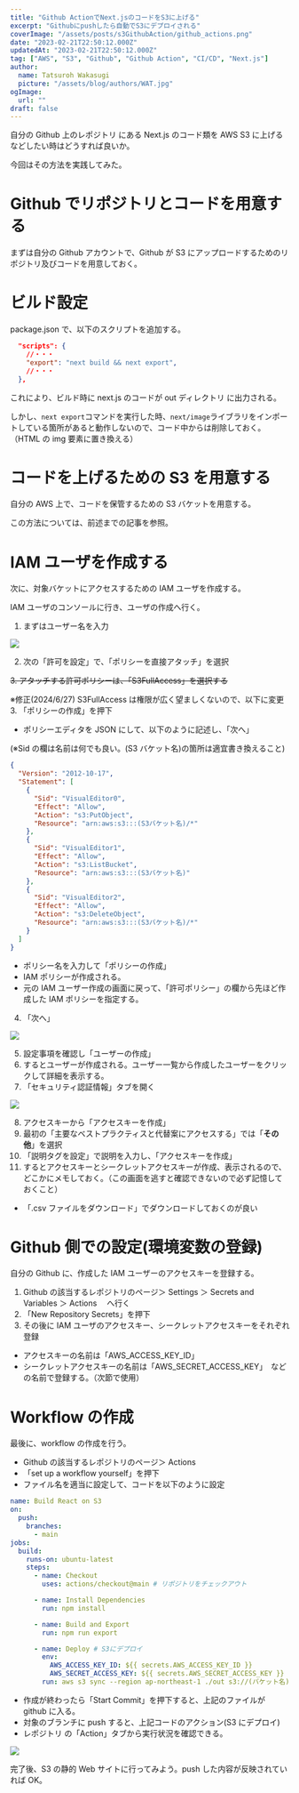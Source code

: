 ```yaml
---
title: "Github ActionでNext.jsのコードをS3に上げる"
excerpt: "Githubにpushしたら自動でS3にデプロイされる"
coverImage: "/assets/posts/s3GithubAction/github_actions.png"
date: "2023-02-21T22:50:12.000Z"
updatedAt: "2023-02-21T22:50:12.000Z"
tag: ["AWS", "S3", "Github", "Github Action", "CI/CD", "Next.js"]
author:
  name: Tatsuroh Wakasugi
  picture: "/assets/blog/authors/WAT.jpg"
ogImage:
  url: ""
draft: false
---
```


自分の Github 上のレポジトリ にある Next.js のコード類を AWS S3 に上げるなどしたい時はどうすれば良いか。

今回はその方法を実践してみた。

# Github でリポジトリとコードを用意する

まずは自分の Github アカウントで、Github が S3 にアップロードするためのリポジトリ及びコードを用意しておく。

# ビルド設定

package.json で、以下のスクリプトを追加する。

```json
  "scripts": {
    //・・・
    "export": "next build && next export",
    //・・・
  },
```

これにより、ビルド時に next.js のコードが out ディレクトリ に出力される。

しかし、`next export`コマンドを実行した時、`next/image`ライブラリをインポートしている箇所があると動作しないので、コード中からは削除しておく。（HTML の img 要素に置き換える）

# コードを上げるための S3 を用意する

自分の AWS 上で、コードを保管するための S3 バケットを用意する。

この方法については、前述までの記事を参照。

# IAM ユーザを作成する

次に、対象バケットにアクセスするための IAM ユーザを作成する。

IAM ユーザのコンソールに行き、ユーザの作成へ行く。

1. まずはユーザー名を入力

![](/assets/posts/s3GithubAction/iamUser.png)

2. 次の「許可を設定」で、「ポリシーを直接アタッチ」を選択

~~3. アタッチする許可ポリシーは、「S3FullAccess」を選択する~~

※修正(2024/6/27) S3FullAccess は権限が広く望ましくないので、以下に変更 3. 「ポリシーの作成」を押下

- ポリシーエディタを JSON にして、以下のように記述し、「次へ」

(※Sid の欄は名前は何でも良い。(S3 バケット名)の箇所は適宜書き換えること)

```json
{
  "Version": "2012-10-17",
  "Statement": [
    {
      "Sid": "VisualEditor0",
      "Effect": "Allow",
      "Action": "s3:PutObject",
      "Resource": "arn:aws:s3:::(S3バケット名)/*"
    },
    {
      "Sid": "VisualEditor1",
      "Effect": "Allow",
      "Action": "s3:ListBucket",
      "Resource": "arn:aws:s3:::(S3バケット名)"
    },
    {
      "Sid": "VisualEditor2",
      "Effect": "Allow",
      "Action": "s3:DeleteObject",
      "Resource": "arn:aws:s3:::(S3バケット名)/*"
    }
  ]
}
```

- ポリシー名を入力して「ポリシーの作成」
- IAM ポリシーが作成される。
- 元の IAM ユーザー作成の画面に戻って、「許可ポリシー」の欄から先ほど作成した IAM ポリシーを指定する。

4. 「次へ」

![](/assets/posts/s3GithubAction/iamUser.png)

5. 設定事項を確認し「ユーザーの作成」
6. するとユーザーが作成される。ユーザー一覧から作成したユーザーをクリックして詳細を表示する。
7. 「セキュリティ認証情報」タブを開く

![](/assets/posts/s3GithubAction/createdIamUser.png)

8. アクセスキーから「アクセスキーを作成」
9. 最初の「主要なベストプラクティスと代替案にアクセスする」では「**その他**」を選択
10. 「説明タグを設定」で説明を入力し、「アクセスキーを作成」
11. するとアクセスキーとシークレットアクセスキーが作成、表示されるので、どこかにメモしておく。（この画面を逃すと確認できないので必ず記憶しておくこと）

- 「.csv ファイルをダウンロード」でダウンロードしておくのが良い

# Github 側での設定(環境変数の登録)

自分の Github に、作成した IAM ユーザーのアクセスキーを登録する。

1. Github の該当するレポジトリのページ＞ Settings ＞ Secrets and Variables ＞ Actions 　へ行く
2. 「New Repository Secrets」を押下
3. その後に IAM ユーザのアクセスキー、シークレットアクセスキーをそれぞれ登録

- アクセスキーの名前は「AWS_ACCESS_KEY_ID」
- シークレットアクセスキーの名前は「AWS_SECRET_ACCESS_KEY」　などの名前で登録する。（次節で使用）

# Workflow の作成

最後に、workflow の作成を行う。

- Github の該当するレポジトリのページ＞ Actions
- 「set up a workflow yourself」を押下
- ファイル名を適当に設定して、コードを以下のように設定

```yaml
name: Build React on S3
on:
  push:
    branches:
      - main
jobs:
  build:
    runs-on: ubuntu-latest
    steps:
      - name: Checkout
        uses: actions/checkout@main # リポジトリをチェックアウト

      - name: Install Dependencies
        run: npm install

      - name: Build and Export
        run: npm run export

      - name: Deploy # S3にデプロイ
        env:
          AWS_ACCESS_KEY_ID: ${{ secrets.AWS_ACCESS_KEY_ID }}
          AWS_SECRET_ACCESS_KEY: ${{ secrets.AWS_SECRET_ACCESS_KEY }}
        run: aws s3 sync --region ap-northeast-1 ./out s3://(バケット名) --delete
```

- 作成が終わったら「Start Commit」を押下すると、上記のファイルが github に入る。
- 対象のブランチに push すると、上記コードのアクション(S3 にデプロイ)
- レポジトリ の「Action」タブから実行状況を確認できる。

![](/assets/posts/s3GithubAction/result.png)

完了後、S3 の静的 Web サイトに行ってみよう。push した内容が反映されていれば OK。
